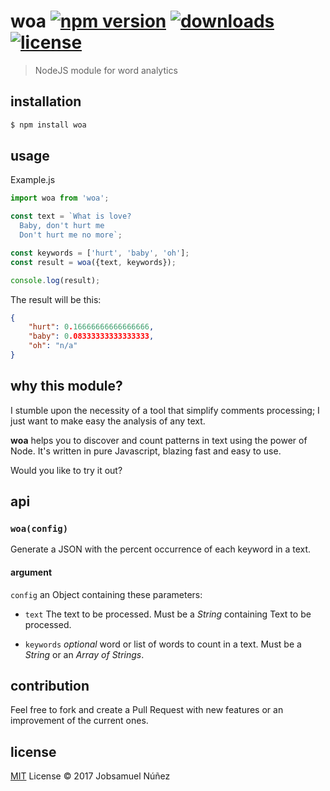 # woa [![npm version](https://img.shields.io/npm/v/woa.svg?style=flat-square)](https://www.npmjs.com/package/woa) [![downloads](https://img.shields.io/npm/dt/woa.svg?style=flat-square)](https://www.npmjs.com/package/woa) [![license](https://img.shields.io/npm/l/woa.svg?style=flat-square)](https://www.npmjs.com/package/woa)
> NodeJS module for word analytics

## installation

```bash
$ npm install woa
```

## usage

Example.js

```js
import woa from 'woa';

const text = `What is love?
  Baby, don't hurt me
  Don't hurt me no more`;

const keywords = ['hurt', 'baby', 'oh'];
const result = woa({text, keywords});

console.log(result);
```

The result will be this:

```json
{
    "hurt": 0.16666666666666666,
    "baby": 0.08333333333333333,
    "oh": "n/a"
}
```

## why this module?

I stumble upon the necessity of a tool that simplify comments processing; I just want to make easy the analysis of any text.

**woa** helps you to discover and count patterns in text using the power of Node. It's written in pure Javascript, blazing fast and easy to use.

Would you like to try it out?

## api

### `woa(config)`

Generate a JSON with the percent occurrence of each keyword in a text.

#### argument

`config` an Object containing these parameters:

- `text` The text to be processed. Must be a *String* containing Text to be processed.

- `keywords` *optional*  word or list of words to count in a text. Must be a *String* or an *Array of Strings*.

## contribution

Feel free to fork and create a Pull Request with new features or an improvement of the current ones.

## license

[MIT](http://opensource.org/licenses/MIT) License :copyright: 2017 Jobsamuel Núñez
